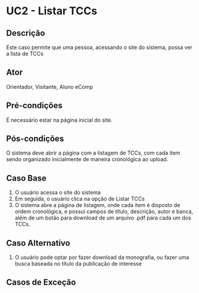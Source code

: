 # UC2 - Listar TCCs

## Descrição
Este caso permite que uma pessoa, acessando o site do sistema, possa ver a lista de TCCs
## Ator
Orientador, Visitante, Aluno eComp
## Pré-condições
É necessário estar na página inicial do site.
## Pós-condições
O sistema deve abrir a página com a listagem de TCCs, com cada item sendo organizado inicialmente de maneira cronológica ao upload.
## Caso Base
1. O usuário acessa o site do sistema
2. Em seguida, o usuário clica na opção de Listar TCCs
3. O sistema abre a página de listagem, onde cada item é disposto de ordem cronológica, e possui campos de título, descrição, autor e banca, além de um botão para download de um arquivo .pdf para cada um dos TCCs.
## Caso Alternativo
1. O usuário pode optar por fazer download da monografia, ou fazer uma busca baseada no título da publicação de interesse
## Casos de Exceção
